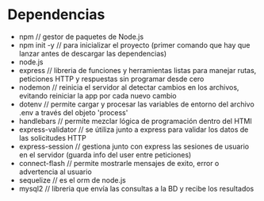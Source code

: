 # Dependencias
- npm // gestor de paquetes de Node.js
- npm init -y // para inicializar el proyecto (primer comando que hay que lanzar antes de descargar las dependencias)
- node.js
- express // libreria de funciones y herramientas listas para manejar rutas, peticiones HTTP y respuestas sin programar desde cero
- nodemon // reinicia el servidor al detectar cambios en los archivos, evitando reiniciar la app por cada nuevo cambio
- dotenv // permite cargar y procesar las variables de entorno del archivo .env a través del objeto 'process'
- handlebars // permite mezclar lógica de programación dentro del HTMl
- express-validator // se útiliza junto a express para validar los datos de las solicitudes HTTP
- express-session // gestiona junto con express las sesiones de usuario en el servidor (guarda info del user entre peticiones)
- connect-flash // permite mostrarle mensajes de exito, error o advertencia al usuario
- sequelize // es el orm de node.js
- mysql2 // libreria que envía las consultas a la BD y recibe los resultados
